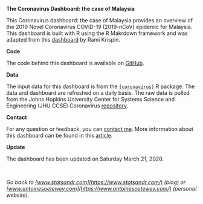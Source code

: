 
<!-- README.md is generated from README.Rmd. Please edit that file -->

**The Coronavirus Dashboard: the case of Malaysia**

This Coronavirus dashboard: the case of Malaysia provides an overview of
the 2019 Novel Coronavirus COVID-19 (2019-nCoV) epidemic for Malaysia.
This dashboard is built with R using the R Makrdown framework and was
adapted from this
[dashboard](https://ramikrispin.github.io/coronavirus_dashboard/) by
Rami Krispin.

**Code**

The code behind this dashboard is available on
[GitHub](https://github.com/AntoineSoetewey/coronavirus_dashboard).

**Data**

The input data for this dashboard is from the
[`{coronavirus}`](https://github.com/RamiKrispin/coronavirus) R package.
The data and dashboard are refreshed on a daily basis. The raw data is
pulled from the Johns Hopkins University Center for Systems Science and
Engineering (JHU CCSE) Coronavirus
[repository](https://github.com/RamiKrispin/coronavirus-csv).

**Contact**

For any question or feedback, you can [contact
me](https://www.statsandr.com/contact/). More information about this
dashboard can be found in this
[article](https://www.statsandr.com/blog/).

**Update**

The dashboard has been updated on Saturday March 21, 2020.

<br>

*Go back to [www.statsandr.com](https://www.statsandr.com/) (blog) or
[www.antoinesoetewey.com](https://www.antoinesoetewey.com/) (personal
website)*.

